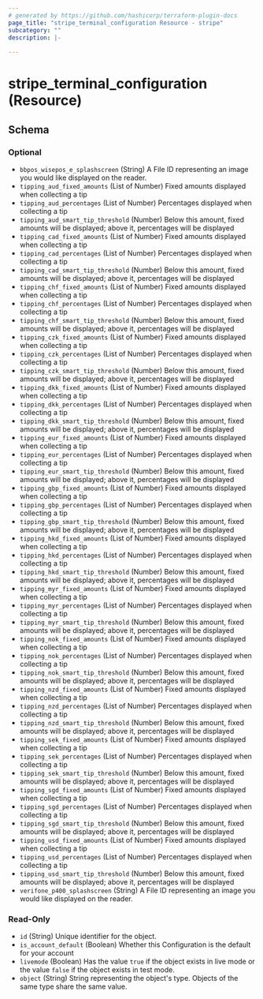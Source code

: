 ```yaml
---
# generated by https://github.com/hashicorp/terraform-plugin-docs
page_title: "stripe_terminal_configuration Resource - stripe"
subcategory: ""
description: |-
  
---
```


# stripe_terminal_configuration (Resource)





<!-- schema generated by tfplugindocs -->
## Schema

### Optional

- `bbpos_wisepos_e_splashscreen` (String) A File ID representing an image you would like displayed on the reader.
- `tipping_aud_fixed_amounts` (List of Number) Fixed amounts displayed when collecting a tip
- `tipping_aud_percentages` (List of Number) Percentages displayed when collecting a tip
- `tipping_aud_smart_tip_threshold` (Number) Below this amount, fixed amounts will be displayed; above it, percentages will be displayed
- `tipping_cad_fixed_amounts` (List of Number) Fixed amounts displayed when collecting a tip
- `tipping_cad_percentages` (List of Number) Percentages displayed when collecting a tip
- `tipping_cad_smart_tip_threshold` (Number) Below this amount, fixed amounts will be displayed; above it, percentages will be displayed
- `tipping_chf_fixed_amounts` (List of Number) Fixed amounts displayed when collecting a tip
- `tipping_chf_percentages` (List of Number) Percentages displayed when collecting a tip
- `tipping_chf_smart_tip_threshold` (Number) Below this amount, fixed amounts will be displayed; above it, percentages will be displayed
- `tipping_czk_fixed_amounts` (List of Number) Fixed amounts displayed when collecting a tip
- `tipping_czk_percentages` (List of Number) Percentages displayed when collecting a tip
- `tipping_czk_smart_tip_threshold` (Number) Below this amount, fixed amounts will be displayed; above it, percentages will be displayed
- `tipping_dkk_fixed_amounts` (List of Number) Fixed amounts displayed when collecting a tip
- `tipping_dkk_percentages` (List of Number) Percentages displayed when collecting a tip
- `tipping_dkk_smart_tip_threshold` (Number) Below this amount, fixed amounts will be displayed; above it, percentages will be displayed
- `tipping_eur_fixed_amounts` (List of Number) Fixed amounts displayed when collecting a tip
- `tipping_eur_percentages` (List of Number) Percentages displayed when collecting a tip
- `tipping_eur_smart_tip_threshold` (Number) Below this amount, fixed amounts will be displayed; above it, percentages will be displayed
- `tipping_gbp_fixed_amounts` (List of Number) Fixed amounts displayed when collecting a tip
- `tipping_gbp_percentages` (List of Number) Percentages displayed when collecting a tip
- `tipping_gbp_smart_tip_threshold` (Number) Below this amount, fixed amounts will be displayed; above it, percentages will be displayed
- `tipping_hkd_fixed_amounts` (List of Number) Fixed amounts displayed when collecting a tip
- `tipping_hkd_percentages` (List of Number) Percentages displayed when collecting a tip
- `tipping_hkd_smart_tip_threshold` (Number) Below this amount, fixed amounts will be displayed; above it, percentages will be displayed
- `tipping_myr_fixed_amounts` (List of Number) Fixed amounts displayed when collecting a tip
- `tipping_myr_percentages` (List of Number) Percentages displayed when collecting a tip
- `tipping_myr_smart_tip_threshold` (Number) Below this amount, fixed amounts will be displayed; above it, percentages will be displayed
- `tipping_nok_fixed_amounts` (List of Number) Fixed amounts displayed when collecting a tip
- `tipping_nok_percentages` (List of Number) Percentages displayed when collecting a tip
- `tipping_nok_smart_tip_threshold` (Number) Below this amount, fixed amounts will be displayed; above it, percentages will be displayed
- `tipping_nzd_fixed_amounts` (List of Number) Fixed amounts displayed when collecting a tip
- `tipping_nzd_percentages` (List of Number) Percentages displayed when collecting a tip
- `tipping_nzd_smart_tip_threshold` (Number) Below this amount, fixed amounts will be displayed; above it, percentages will be displayed
- `tipping_sek_fixed_amounts` (List of Number) Fixed amounts displayed when collecting a tip
- `tipping_sek_percentages` (List of Number) Percentages displayed when collecting a tip
- `tipping_sek_smart_tip_threshold` (Number) Below this amount, fixed amounts will be displayed; above it, percentages will be displayed
- `tipping_sgd_fixed_amounts` (List of Number) Fixed amounts displayed when collecting a tip
- `tipping_sgd_percentages` (List of Number) Percentages displayed when collecting a tip
- `tipping_sgd_smart_tip_threshold` (Number) Below this amount, fixed amounts will be displayed; above it, percentages will be displayed
- `tipping_usd_fixed_amounts` (List of Number) Fixed amounts displayed when collecting a tip
- `tipping_usd_percentages` (List of Number) Percentages displayed when collecting a tip
- `tipping_usd_smart_tip_threshold` (Number) Below this amount, fixed amounts will be displayed; above it, percentages will be displayed
- `verifone_p400_splashscreen` (String) A File ID representing an image you would like displayed on the reader.

### Read-Only

- `id` (String) Unique identifier for the object.
- `is_account_default` (Boolean) Whether this Configuration is the default for your account
- `livemode` (Boolean) Has the value `true` if the object exists in live mode or the value `false` if the object exists in test mode.
- `object` (String) String representing the object's type. Objects of the same type share the same value.


